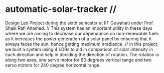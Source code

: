 # automatic-solar-tracker //
Design Lab Project during the sixth semester at IIT Guwahati under Prof. Shaik Rafi Ahamed. //
This system has an important utility in these days where we are aiming to decrease our dependance on non-renewable fuels as it increases the power generation of a solar panel by ensuring that it always faces the sun, hence getting maximum irradiance. //
In this project, we built a system using 4 LDRs to aid in comparison of solar intensity in each direction and help in deciding the direction of rotation. The rotation is along two axes, one servo motor for 60 degrees vertical range and two servo motors for 240 degree horizontal range.
